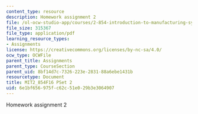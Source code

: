 ```yaml
---
content_type: resource
description: Homework assignment 2
file: /ol-ocw-studio-app/courses/2-854-introduction-to-manufacturing-systems-fall-2016/6e1bf656975fc62c51e029b3e3064907_MIT2_854F16_pset2.pdf
file_size: 315367
file_type: application/pdf
learning_resource_types:
- Assignments
license: https://creativecommons.org/licenses/by-nc-sa/4.0/
ocw_type: OCWFile
parent_title: Assignments
parent_type: CourseSection
parent_uid: 8bf14d7c-7326-223e-2831-88a6ebe1431b
resourcetype: Document
title: MIT2_854F16 PSet 2
uid: 6e1bf656-975f-c62c-51e0-29b3e3064907
---
```

Homework assignment 2